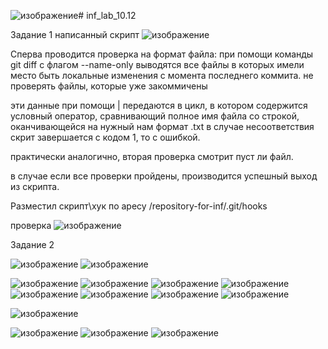 ![изображение](https://github.com/user-attachments/assets/c39ccffb-eee4-4fce-8b0e-7e56efd52c4d)# inf_lab_10.12


Задание 1
написанный скрипт 
![изображение](https://github.com/user-attachments/assets/eb1aad9f-4d81-4ca2-8485-f770fe50399a)


Сперва проводится проверка на формат файла:
при помощи команды git diff с флагом --name-only выводятся все файлы в которых имели место быть локальные изменения с момента последнего коммита.
 не проверять файлы, которые уже закоммичены
 
эти данные при помощи |  передаются в цикл, в котором содержится условный оператор, сравнивающий полное имя файла со строкой, оканчивающейся на нужный нам формат .txt
в случае несоответствия скрит завершается с кодом 1, то с ошибкой.

практически аналогично, вторая проверка смотрит пуст ли файл.

в случае если все проверки пройдены, производится успешный выход из скрипта.

Разместил скрипт\хук по аресу /repository-for-inf/.git/hooks 

проверка 
![изображение](https://github.com/user-attachments/assets/a9c1eac5-fecc-4845-bd25-66dae3af56ae)


Задание 2

![изображение](https://github.com/user-attachments/assets/c1906ac9-d432-4545-aff7-7dd82e0a406b)
![изображение](https://github.com/user-attachments/assets/e78688bc-92fb-46fe-9e37-43fa6ef7a5f3)

![изображение](https://github.com/user-attachments/assets/14a64d22-4940-493f-a018-2bf9ca176831)
![изображение](https://github.com/user-attachments/assets/7e015a83-0c1b-4f55-ac3d-329b87b50692)
   ![изображение](https://github.com/user-attachments/assets/f71ba491-d846-40f5-878d-69d638411c1a)
   ![изображение](https://github.com/user-attachments/assets/8284c2ca-56d0-4a38-9fb5-fecc0f62875f)
![изображение](https://github.com/user-attachments/assets/4859a448-6aab-4699-8e9e-41058a327a17)
![изображение](https://github.com/user-attachments/assets/25986582-b066-41d9-b358-1c48b9e55e4f)
![изображение](https://github.com/user-attachments/assets/7a125988-6cc8-411f-ac4f-b297cc5fa627)
![изображение](https://github.com/user-attachments/assets/1bc96190-1241-4974-b4bd-8f0563e37fd2)


![изображение](https://github.com/user-attachments/assets/87d24539-f54e-41e1-b7ab-919ce818d916)

![изображение](https://github.com/user-attachments/assets/052fbf62-6a14-401f-8024-b26cf8b225b4)
![изображение](https://github.com/user-attachments/assets/eaa48192-f921-43f1-9eb2-0724d6cd912f)
![изображение](https://github.com/user-attachments/assets/33e4a654-719a-4bcd-8504-0818fd5d2147)



